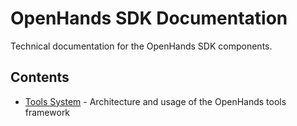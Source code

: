 # OpenHands SDK Documentation

Technical documentation for the OpenHands SDK components.

## Contents

- [Tools System](tools-system.md) - Architecture and usage of the OpenHands tools framework